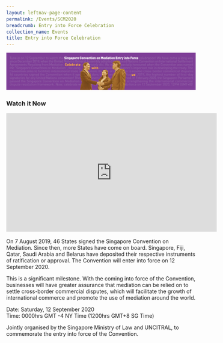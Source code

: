 ```yaml
---
layout: leftnav-page-content
permalink: /Events/SCM2020
breadcrumb: Entry into Force Celebration
collection_name: Events
title: Entry into Force Celebration 
---
```

<!--<style>
  .image {width: 720px;}
  .image {max-width: 100%; max-height:100%; object-fit: contain;}
  .image {width: auto; height: auto;}
}         
</style>-->
  <!--<div class="image">
  <img src="/images/Event_banner.png/" title="SCM2020" alt="SCM2020"></div>
  -->
![Event-banner](/images/Event_banner.png/)

### **Watch it Now** 

<div class="video-wrap">
  <div class="video-container">
<iframe width="560" height="315" src="https://www.youtube.com/embed/Igb9ZqdhZiU" frameborder="0" allow="accelerometer; autoplay; encrypted-media; gyroscope; picture-in-picture" allowfullscreen></iframe>
  </div>
</div>

On 7 August 2019, 46 States signed the Singapore Convention on Mediation. Since then, more States have come on board. Singapore, Fiji, Qatar, Saudi Arabia and Belarus have deposited their respective instruments of ratification or approval. The Convention will enter into force on 12 September 2020. 

This is a significant milestone. With the coming into force of the Convention, businesses will have greater assurance that mediation can be relied on to settle cross-border commercial disputes, which will facilitate the growth of international commerce and promote the use of mediation around the world. 

Date: Saturday, 12 September 2020
<br>Time: 0000hrs GMT -4 NY Time (1200hrs GMT+8 SG Time) 

Jointly organised by the Singapore Ministry of Law and UNCITRAL, to commemorate the entry into force of the Convention. 
